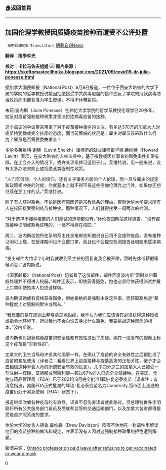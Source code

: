 ###  [:house:返回首頁](https://github.com/ourhimalayas/txt)
---


## 加国伦理学教授因质疑疫苗接种而遭受不公评处置
` 秘密翻譯組G-Translators` [轉載自GNews](https://gnews.org/zh-hans/1527493/)

**翻译：雨季仰光**

**校对：卡拉马佐夫姐姐**
![](https://assets.gnews.org/wp-content/uploads/2021/09/20210912-加国伦理学教授因质疑疫苗接种而遭受不公评处置.png)
**图片来源：https://skeftomasteellhnika.blogspot.com/2021/09/covid19-dr-julie-ponesse.html**

据加拿大国民邮报（National Post）9月9日报道，一位位于西安大略省的大学下属的学院的哲学教授说她因拒绝接受中共病毒疫苗的接种违反了学院的冠状病毒防治政策而未能获准为学生授课，不得不休带薪假。

朱莉·波内斯（Julie Ponesse）在休伦大学学院的哲学系教授伦理学已20多年，她反对疫苗强制接种政策并坚决拒绝病毒疫苗的接种。

这个高调的争议带来带来了对于疫苗接种事件的关注，有多达370万的加拿大人对疫苗持犹豫或完全排斥的态度，而当前面临的状况是：雇主对雇员该采取什么行为？雇员是否需要委曲求全？

多伦多莱维特·谢赫（Levitt Sheikh）律师所的就业律师霍华德.莱维特（Howard Levitt）表示，在安大略省的人权法典中，基于宗教或医疗事宜的豁免条件非常有限。在工会介入的情况下，或许某项条款可适用于此，莱维特说，但一般来说，没有太多办法来防止或拒绝此类强制性政策。

“人们有信仰，个人的信仰，还有关乎很多方面的个人伦理，而一旦与雇主的规定和政策相冲突的时候，你就基本上就不得不将这些信仰伦理弃之门外，如果你还想继续在那工作的话，”莱维特说。

除了有人获得豁免，不论是医疗原因还是宗教信条的理由，否则休伦大学要求所有人在校园接受强制疫苗接种接。那种情况下，人们就得接受一周两次的检测。

“对于选择不接种疫苗的人们测试的选项都没有，”休伦校园网站这样通告。“没有疫苗接种证明或豁免证明的，一律不得待在校园。”

周二，波内斯给她所在系的系主任发电邮告知他说自己将不会接种疫苗，没有接种证明可上载，在授课期间也不会戴口罩，而且也不会提交检测报告证明她未感染病毒。

“发出邮件大约半个小时我就收到系主任的回复说我会被开除，暂时先休带薪假等候消息，”波内斯说。

《国家邮报》（National Post）记者看了这份邮件，邮件回复波内斯“暂时以带薪假处理并不得进入校园。”邮件还表示，即使获得豁免，她也必须尽快获得测试并戴上口罩即使她本人拒绝这样做。

波内斯说她或有资格获得豁免，但她拒绝的是强制本身这件事，而获取豁免是“某种程度上对强制的默许或屈从。”

“我想要的是在原则上非常清楚地拒绝，我不认为我们应该待在必须获得这种授权或指令地环境下，所以我也不会向谁去寻求什么豁免，我要挑战这种观念的根本，”波内斯说。

波内斯也对冠状病毒疫苗的安全性和有效性提出了质疑。她在一段发布的视频上称这个疫苗是“实验性的”。

加拿大的卫生当局和许多其他国家一样，在确认了疫苗的安全有效性之后都批准了疫苗的紧急使用（译者注：看看世界上疫苗接种与疫情高发的正相关性，傻子才会去相信这种草菅人命的所谓安全有效的谎言）。几乎四分之三的加拿大人已接受一剂注射—辉瑞，莫德那或阿斯利康—超过67%的人已完全全部接种。在美国，食物与药品管理局（FDA）已于2021年8月完全批准辉瑞-复必泰疫苗（译者注：有消息指出，美国FDA正式批准的辉瑞-复必泰疫苗名为Comirnaty,而市面上流通的疫苗仍处于紧急使用（EUA）状态下）。

报道继续吹嘘各种疫苗的有效性，译者不忍伤害读者就此略过。但总理特鲁多申明联邦所有公共服务部门雇员及受联邦监管的交通运输部门，以及加拿大各省都得接受疫苗护照系统的要求。

休伦大学的发言人德鲁.戴维森（Drew Davidson）喋喋不休地在一封邮件里解读他们的疫苗接种的做法和规定，并表示没有人因对这强制接种政策的拒绝遭到解雇。

新闻来源：[Ontario professor on paid leave after refusing to get vaccinated or wear a mask](https://nationalpost.com/news/canada/ontario-professor-on-paid-leave-after-refusing-to-get-vaccinated-or-wear-a-mask)

0
